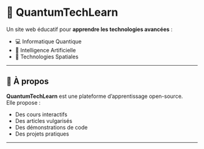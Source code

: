 # 🌌 QuantumTechLearn

Un site web éducatif pour **apprendre les technologies avancées** :  
- 💻 Informatique Quantique  
- 🤖 Intelligence Artificielle  
- 🚀 Technologies Spatiales

---

## 🚀 À propos

**QuantumTechLearn** est une plateforme d’apprentissage open-source.  
Elle propose :
- Des cours interactifs
- Des articles vulgarisés
- Des démonstrations de code
- Des projets pratiques

---


